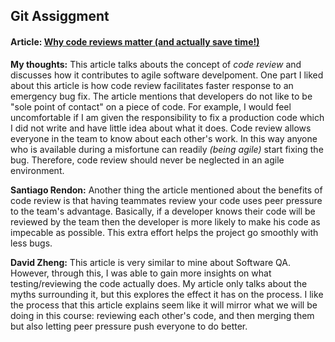 ## Git Assiggment

#### Article: [Why code reviews matter (and actually save time!)](https://www.atlassian.com/agile/software-development/code-reviews)

**My thoughts:** This article talks abouts the concept of *code review* and discusses how it contributes to
agile software develpoment. One part I liked about this article is how code review facilitates faster response to
an emergency bug fix. The article mentions that developers do not like to be "sole point of contact" on a piece of code. For example, I would feel uncomfortable if I am given the responsibility to fix a production code which I did not write and have little idea about what it does. Code review allows everyone in the team to know about each other's work. In this way anyone who is available during a misfortune can readily *(being agile)* start fixing the bug. Therefore, code review should never be neglected in an agile environment.  


**Santiago Rendon:** Another thing the article mentioned about the benefits of code review is that having teammates review your code uses peer pressure to the team's advantage. Basically, if a developer knows their code will be reviewed by the team then the developer is more likely to make his code as impecable as possible. This extra effort helps the project go smoothly with less bugs.

**David Zheng:** This article is very similar to mine about Software QA. However, through this, I was able to gain more insights on what testing/reviewing the code actually does. My article only talks 
about the myths surrounding it, but this explores the effect it has on the process. I like the process that this article explains seem like it will mirror what we will be doing in this course: reviewing 
each other's code, and then merging them but also letting peer pressure push everyone to do better.
